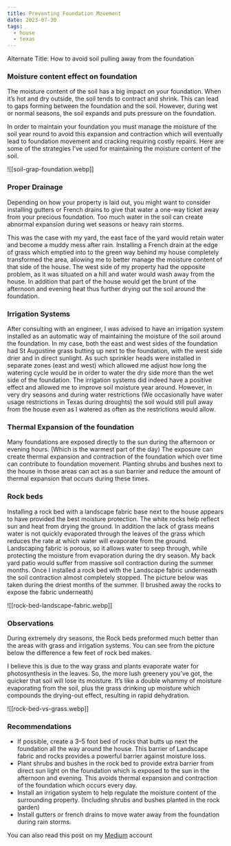 ```yaml
---
title: Preventing Foundation Movement
date: 2023-07-30
tags:
  - house
  - texas
---
```

Alternate Title: How to avoid soil pulling away from the foundation

### Moisture content effect on foundation
The moisture content of the soil has a big impact on your foundation. When it’s hot and dry outside, the soil tends to contract and shrink. This can lead to gaps forming between the foundation and the soil. However, during wet or normal seasons, the soil expands and puts pressure on the foundation.

In order to maintain your foundation you must manage the moisture of the soil year round to avoid this expansion and contraction which will eventually lead to foundation movement and cracking requiring costly repairs. Here are some of the strategies I’ve used for maintaining the moisture content of the soil.

![[soil-grap-foundation.webp]]

### Proper Drainage
Depending on how your property is laid out, you might want to consider installing gutters or French drains to give that water a one-way ticket away from your precious foundation. Too much water in the soil can create abnormal expansion during wet seasons or heavy rain storms.

This was the case with my yard, the east face of the yard would retain water and become a muddy mess after rain. Installing a French drain at the edge of grass which emptied into to the green way behind my house completely transformed the area, allowing me to better manage the moisture content of that side of the house. The west side of my property had the opposite problem, as it was situated on a hill and water would wash away from the house. In addition that part of the house would get the brunt of the afternoon and evening heat thus further drying out the soil around the foundation.

### Irrigation Systems
After consulting with an engineer, I was advised to have an irrigation system installed as an automatic way of maintaining the moisture of the soil around the foundation. In my case, both the east and west sides of the foundation had St Augustine grass butting up next to the foundation, with the west side drier and in direct sunlight. As such sprinkler heads were installed in separate zones (east and west) which allowed me adjust how long the watering cycle would be in order to water the dry side more than the wet side of the foundation. The irrigation systems did indeed have a positive effect and allowed me to improve soil moisture year around. However, in very dry seasons and during water restrictions (We occasionally have water usage restrictions in Texas during droughts) the soil would still pull away from the house even as I watered as often as the restrictions would allow.

### Thermal Expansion of the foundation
Many foundations are exposed directly to the sun during the afternoon or evening hours. (Which is the warmest part of the day) The exposure can create thermal expansion and contraction of the foundation which over time can contribute to foundation movement. Planting shrubs and bushes next to the house in those areas can act as a sun barrier and reduce the amount of thermal expansion that occurs during these times.

### Rock beds
Installing a rock bed with a landscape fabric base next to the house appears to have provided the best moisture protection. The white rocks help reflect sun and heat from drying the ground. In addition the lack of grass means water is not quickly evaporated through the leaves of the grass which reduces the rate at which water will evaporate from the ground. Landscaping fabric is porous, so it allows water to seep through, while protecting the moisture from evaporation during the dry season. My back yard patio would suffer from massive soil contraction during the summer months. Once I installed a rock bed with the Landscape fabric underneath the soil contraction almost completely stopped. The picture below was taken during the driest months of the summer. (I brushed away the rocks to expose the fabric underneath)

![[rock-bed-landscape-fabric.webp]]

### Observations
During extremely dry seasons, the Rock beds preformed much better than the areas with grass and irrigation systems. You can see from the picture below the difference a few feet of rock bed makes.

I believe this is due to the way grass and plants evaporate water for photosynthesis in the leaves. So, the more lush greenery you’ve got, the quicker that soil will lose its moisture. It’s like a double whammy of moisture evaporating from the soil, plus the grass drinking up moisture which compounds the drying-out effect, resulting in rapid dehydration.

![[rock-bed-vs-grass.webp]]

### Recommendations
- If possible, create a 3–5 foot bed of rocks that butts up next the foundation all the way around the house. This barrier of Landscape fabric and rocks provides a powerful barrier against moisture loss.
- Plant shrubs and bushes in the rock bed to provide extra barrier from direct sun light on the foundation which is exposed to the sun in the afternoon and evening. This avoids thermal expansion and contraction of the foundation which occurs every day.
- Install an irrigation system to help regulate the moisture content of the surrounding property. (Including shrubs and bushes planted in the rock garden)
- Install gutters or french drains to move water away from the foundation during rain storms.

You can also read this post on my [Medium](https://medium.com/@thrawn01/preventing-foundation-movement-via-landscaping-de00e090f2c4) account
